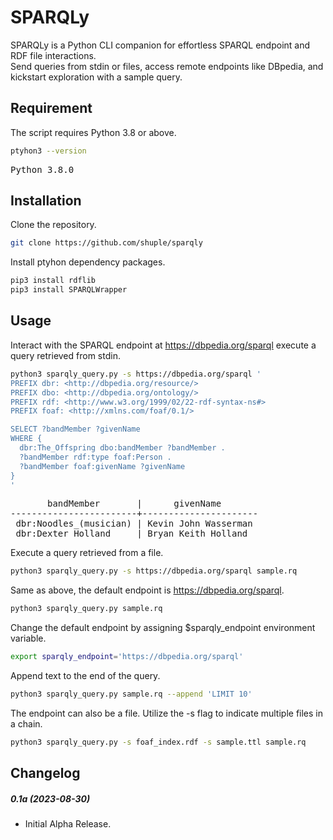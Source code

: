 # SPARQLy

SPARQLy is a Python CLI companion for effortless SPARQL endpoint and RDF file interactions.\
Send queries from stdin or files, access remote endpoints like DBpedia, and kickstart exploration with a sample query.

## Requirement
The script requires Python 3.8 or above.

```bash
ptyhon3 --version
```
<pre>
Python 3.8.0
</pre>

## Installation
Clone the repository.
```bash
git clone https://github.com/shuple/sparqly
```

Install ptyhon dependency packages.
```bash
pip3 install rdflib
pip3 install SPARQLWrapper
```

## Usage
Interact with the SPARQL endpoint at https://dbpedia.org/sparql execute a query retrieved from stdin.
```bash
python3 sparqly_query.py -s https://dbpedia.org/sparql '
PREFIX dbr: <http://dbpedia.org/resource/>
PREFIX dbo: <http://dbpedia.org/ontology/>
PREFIX rdf: <http://www.w3.org/1999/02/22-rdf-syntax-ns#>
PREFIX foaf: <http://xmlns.com/foaf/0.1/>

SELECT ?bandMember ?givenName
WHERE {
  dbr:The_Offspring dbo:bandMember ?bandMember .
  ?bandMember rdf:type foaf:Person .
  ?bandMember foaf:givenName ?givenName
}
'
```
<pre>
       bandMember       |      givenName
------------------------+----------------------
 dbr:Noodles_(musician) | Kevin John Wasserman
 dbr:Dexter_Holland     | Bryan Keith Holland
</pre>

Execute a query retrieved from a file.
```bash
python3 sparqly_query.py -s https://dbpedia.org/sparql sample.rq
```

Same as above, the default endpoint is https://dbpedia.org/sparql.
```bash
python3 sparqly_query.py sample.rq
```

Change the default endpoint by assigning $sparqly_endpoint environment variable.
```bash
export sparqly_endpoint='https://dbpedia.org/sparql'
```

Append text to the end of the query.
```bash
python3 sparqly_query.py sample.rq --append 'LIMIT 10'
```

The endpoint can also be a file. Utilize the -s flag to indicate multiple files in a chain.
```bash
python3 sparqly_query.py -s foaf_index.rdf -s sample.ttl sample.rq
```

## Changelog
##### 0.1a (2023-08-30)
- Initial Alpha Release.
